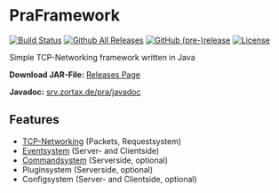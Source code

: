 # PraFramework
[![Build Status](https://travis-ci.org/Zortax/PraFramework.svg?branch=master)](https://travis-ci.org/Zortax/PraFramework) [![Github All Releases](https://img.shields.io/github/downloads/Zortax/PraFramework/total.svg)](https://github.com/Zortax/PraFramework/releases) [![GitHub (pre-)release](https://img.shields.io/github/release/Zortax/PraFramework/all.svg)](https://github.com/Zortax/PraFramework/releases) [![License](https://img.shields.io/badge/License-GPL%20v3-blue.svg)](https://github.com/Zortax/PraFramework/blob/master/LICENSE)

Simple TCP-Networking framework written in Java

**Download JAR-File:** [Releases Page](https://github.com/Zortax/PraFramework/releases "Releases")

**Javadoc:** [srv.zortax.de/pra/javadoc](http://srv.zortax.de/pra/javadoc/)

## Features
* [TCP-Networking](https://github.com/Zortax/PraFramework/wiki/Networking "Tutorial") (Packets, Requestsystem)
* [Eventsystem](https://github.com/Zortax/PraFramework/wiki/Eventsystem "Tutorial") (Server- and Clientside)
* [Commandsystem](https://github.com/Zortax/PraFramework/wiki/Commands "Tutorial") (Serverside, optional)
* Pluginsystem (Serverside, optional)
* Configsystem (Server- and Clientside, optional)
